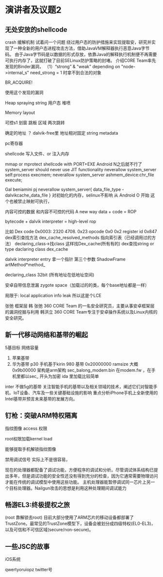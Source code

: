 # 演讲者及议题2

## 无处安放的shellcode
crash
缓解机制
试着问一个问题
绕过用户态的防护措施来实现提取安，研究并实现了一种全新的用户态进程攻击方法，借助JavaVM解释器执行恶意Java字节码。
由于Java字节码是以数据的形式存放，依靠Java的解释执行机制便不再需要可执行内存了，这就打破了目前SELinux防护策略的封堵。
介绍C0RE Team率先发现的Binder漏洞，
（1）“strong” & "weak" depending on "node->internal_s"
need_strong = 1 时拿不到合法的对象

BR_ACQUIRE!

使用这个发现的漏洞

Heap spraying
string 用户态 堆喷

Memory layout

可控s1
划窗 跳板 区域  两次跳转

确定的地址 ？ 
dalvik-free里 地址相对固定
string metadata 

pc寄存器

shellcode 写入文件、or 注入内存

mmap or mprotect shellcode with PORT+EXE 
Android N之后就不行了
system_server should never use JIT functionality
neverallow system_server self:process execmem;
neverallow system_server ashmem_device:chr_file execute;

Gal beniamini pj
neverallow system_server{
	data_file_type
	-dalvikcache_data_file
} 对初始化的内存，selinux不影响
从 Android O 开始
这个也被禁止映射可执行，


内容可控的数据 和内容不可控的代码
 A new way
 data + code = ROP

 bytecode + dalvik interpreter = high-level rop

 比如	
 Dex code 
 0x0003: 2320 4708. 
 0x23 opcode
 0x0 0x2 register id
 0x847 
 dex索引查找方法
 dex_cache_resolved_methods 指向索引表（已经调用过的方法）
declaring_class->找class 这样找Dex_cache(所有有的)
 dex查找string or type
 daclaring class dex_cache

 dalvik
  interpreter
   entry
  拿一个指针 
 第三个参数
 ShadowFrame
 artMethod*method_

 declaring_class 32bit (所有地址在低地址空间)

 安卓自带信息泄漏 
 zygote space（加载过的的类，每个base地址都是一样）

局限于: local application info leak 所以这是个LCE

张弛 框架层
韩
张弛 360 CORE Team 的一名安全研究员，主要从事安卓框架层的漏洞挖掘与利用
韩洪立 360 CORE Team专注于安卓操作系统以及Linux内核的安全研究。

## 新一代移动网络和基带的崛起
5基目标 网络容量

1. 苹果基带
2. 华为基带
p30
手机基于kirin 980
基带 0x20000000
ramsize 大概 0x9b00000
架构是arm架构
sec_balong_modem.bin  在modem.fw ，在手机里都以sec_ 开头为加密
ida 里加载比较简单


inter 不做5g的基带
关注智能手机的基带以及相关领域的技术，阐述它们对智能手机、IoT设备、汽车及一些关键基础设施的影响
重点分析iPhone手机上全新使用的Intel基带并预言未来基带的发展方向。

## 钉枪：突破ARM特权隔离
指纹图像 
access 权限

root权限加载kernel load

能够提取手机解锁指纹图像

禁用调试信号 实际上不是很容易，

现在的处理器都配备了调试功能，方便程序的调试和分析。尽管调试体系结构已提出多年，但是调试功能的安全性还没有得到充分的检查，因为它通常需要物理访问才能在传统的调试模型中使用这些功能。
主机处理器能暂停调试同一芯片上另一个目标处理器。Nailgun攻击的思想是利用这种处理期间调试能力

## 畅游EL3:终极提权之旅
(root 靠解锁去root)
目前大部分使用了ARM芯片的移动设备都部署了TrustZone。最常见的TrustZone模型下，设备会被划分成四级特权(EL0-EL3)，以及可信和不可信区域(secure/non-secure)。

## 一些JSC的故事

iOS系统

qwertyoruiopz twitter号

